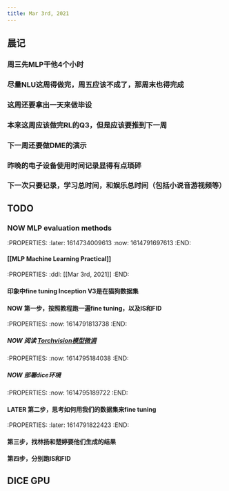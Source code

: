 ```yaml
---
title: Mar 3rd, 2021
---
```


## 晨记
### 周三先MLP干他4个小时
### 尽量NLU这周得做完，周五应该不成了，那周末也得完成
### 这周还要拿出一天来做毕设
### 本来这周应该做完RL的Q3，但是应该要推到下一周
### 下一周还要做DME的演示
### 昨晚的电子设备使用时间记录显得有点琐碎
### 下一次只要记录，学习总时间，和娱乐总时间（包括小说音游视频等）
## TODO
### NOW MLP evaluation methods
:PROPERTIES:
:later: 1614734009613
:now: 1614791697613
:END:
#### [[MLP Machine Learning Practical]]
####
:PROPERTIES:
:ddl: [[Mar 3rd, 2021]]
:END:
#### 印象中fine tuning Inception V3是在猫狗数据集
#### NOW 第一步，按照教程跑一遍fine tuning，以及IS和FID
:PROPERTIES:
:now: 1614791813738
:END:
##### NOW 阅读 [Torchvision模型微调](https://pytorch.apachecn.org/docs/1.0/finetuning_torchvision_models_tutorial.html)
:PROPERTIES:
:now: 1614795184038
:END:
##### NOW 部署dice环境
:PROPERTIES:
:now: 1614795189722
:END:
#### LATER 第二步，思考如何用我们的数据集来fine tuning
:PROPERTIES:
:later: 1614791822423
:END:
#### 第三步，找林扬和楚婷要他们生成的结果
#### 第四步，分别跑IS和FID
## DICE GPU
